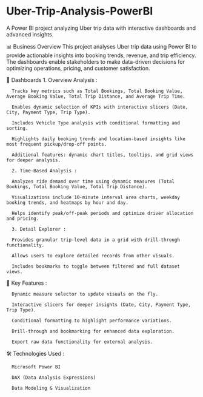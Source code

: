 # Uber-Trip-Analysis-PowerBI
A Power BI project analyzing Uber trip data with interactive dashboards and advanced insights.

📊 Business Overview
      This project analyses Uber trip data using Power BI to provide actionable insights into booking trends, revenue, and trip efficiency. 
      The dashboards enable stakeholders to make data-driven decisions for optimizing operations, pricing, and customer satisfaction.

🚀 Dashboards
      1. Overview Analysis :
   
      Tracks key metrics such as Total Bookings, Total Booking Value, Average Booking Value, Total Trip Distance, and Average Trip Time.
      
      Enables dynamic selection of KPIs with interactive slicers (Date, City, Payment Type, Trip Type).
      
      Includes Vehicle Type analysis with conditional formatting and sorting.
      
      Highlights daily booking trends and location-based insights like most frequent pickup/drop-off points.
      
      Additional features: dynamic chart titles, tooltips, and grid views for deeper analysis.

      2. Time-Based Analysis :
   
      Analyzes ride demand over time using dynamic measures (Total Bookings, Total Booking Value, Total Trip Distance).
      
      Visualizations include 10-minute interval area charts, weekday booking trends, and heatmaps by hour and day.
      
      Helps identify peak/off-peak periods and optimize driver allocation and pricing.

      3. Detail Explorer :
      
      Provides granular trip-level data in a grid with drill-through functionality.
      
      Allows users to explore detailed records from other visuals.
      
      Includes bookmarks to toggle between filtered and full dataset views.

🎯 Key Features : 

      Dynamic measure selector to update visuals on the fly.
      
      Interactive slicers for deeper insights (Date, City, Payment Type, Trip Type).
      
      Conditional formatting to highlight performance variations.
      
      Drill-through and bookmarking for enhanced data exploration.
      
      Export raw data functionality for external analysis.

🛠️ Technologies Used : 

      Microsoft Power BI
      
      DAX (Data Analysis Expressions)
      
      Data Modeling & Visualization
